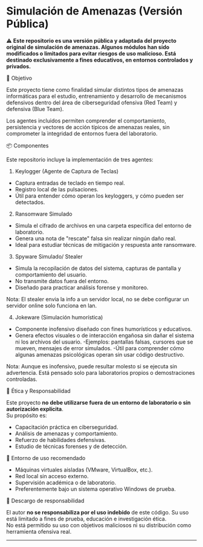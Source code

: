 # Simulación de Amenazas (Versión Pública)
⚠️ **Este repositorio es una versión pública y adaptada del proyecto original de simulación de amenazas. Algunos módulos han sido modificados o limitados para evitar riesgos de uso malicioso. Está destinado exclusivamente a fines educativos, en entornos controlados y privados.**

🧠 Objetivo

Este proyecto tiene como finalidad simular distintos tipos de amenazas informáticas para el estudio, entrenamiento y desarrollo de mecanismos defensivos dentro del área de ciberseguridad ofensiva (Red Team) y defensiva (Blue Team).

Los agentes incluidos permiten comprender el comportamiento, persistencia y vectores de acción típicos de amenazas reales, sin comprometer la integridad de entornos fuera del laboratorio.

📦 Componentes

Este repositorio incluye la implementación de tres agentes:

1. Keylogger (Agente de Captura de Teclas)
- Captura entradas de teclado en tiempo real.
- Registro local de las pulsaciones.
- Útil para entender cómo operan los keyloggers, y cómo pueden ser detectados.

2. Ransomware Simulado
- Simula el cifrado de archivos en una carpeta específica del entorno de laboratorio.
- Genera una nota de "rescate" falsa sin realizar ningún daño real.
- Ideal para estudiar técnicas de mitigación y respuesta ante ransomware.

3. Spyware Simulado/ Stealer
- Simula la recopilación de datos del sistema, capturas de pantalla y comportamiento del usuario.
- No transmite datos fuera del entorno.
- Diseñado para practicar análisis forense y monitoreo.

Nota: El stealer envia la info a un servidor local, no se debe configurar un servidor online solo funciona en lan.

4. Jokeware (Simulación humorística)
- Componente inofensivo diseñado con fines humorísticos y educativos.
- Genera efectos visuales o de interacción engañosa sin dañar el sistema ni los archivos del usuario.
-Ejemplos: pantallas falsas, cursores que se mueven, mensajes de error simulados.
-Útil para comprender cómo algunas amenazas psicológicas operan sin usar código destructivo.

Nota: Aunque es inofensivo, puede resultar molesto si se ejecuta sin advertencia. Está pensado solo para laboratorios propios o demostraciones controladas.

🔐 Ética y Responsabilidad

Este proyecto **no debe utilizarse fuera de un entorno de laboratorio o sin autorización explícita**.  
Su propósito es:

- Capacitación práctica en ciberseguridad.
- Análisis de amenazas y comportamiento.
- Refuerzo de habilidades defensivas.
- Estudio de técnicas forenses y de detección.

🧪 Entorno de uso recomendado

- Máquinas virtuales aisladas (VMware, VirtualBox, etc.).
- Red local sin acceso externo.
- Supervisión académica o de laboratorio.
- Preferentemente bajo un sistema operativo Windows de prueba.

🛑 Descargo de responsabilidad

El autor **no se responsabiliza por el uso indebido** de este código. Su uso está limitado a fines de prueba, educación e investigación ética.  
No está permitido su uso con objetivos maliciosos ni su distribución como herramienta ofensiva real.

---


